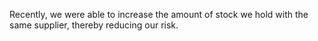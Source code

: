 Recently, we were able to increase the amount of stock we hold with the same supplier, thereby reducing our risk.